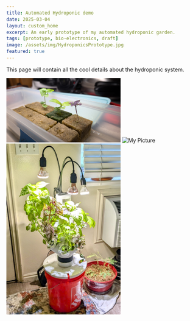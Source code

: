 ```yaml
---
title: Automated Hydroponic demo
date: 2025-03-04
layout: custom_home
excerpt: An early prototype of my automated hydroponic garden.
tags: [prototype, bio-electronics, draft]
image: /assets/img/HydroponicsPrototype.jpg
featured: true
---
```


This page will contain all the cool details about the hydroponic system.


<img src="/assets/img/Seedlings.jpg" width="300" alt="My Picture">


<img src="/assets/img/EarlyHydroponics.jpg" width="300" alt="My Picture">


<img src="/assets/img/LateHydroponics.jpg" width="300" alt="My Picture">